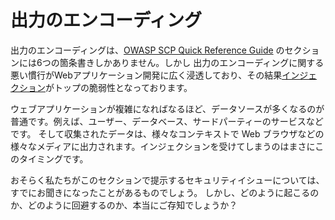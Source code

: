 出力のエンコーディング
===============

出力のエンコーディングは、[OWASP SCP Quick Reference Guide][1] のセクションには6つの箇条書きしかありません。しかし
出力のエンコーディングに関する悪い慣行がWebアプリケーション開発に広く浸透しており、その結果[インジェクション][2]がトップの脆弱性となっております。

ウェブアプリケーションが複雑になればなるほど、データソースが多くなるのが普通です。例えば、ユーザー、データベース、サードパーティーのサービスなどです。
そして収集されたデータは、様々なコンテキストで Web ブラウザなどの様々なメディアに出力されます。インジェクションを受けてしまうのはまさにこのタイミングです。

おそらく私たちがこのセクションで提示するセキュリティイシューについては、すでにお聞きになったことがあるものでしょう。
しかし、どのように起こるのか、どのように回避するのか、本当にご存知でしょうか？

[1]: https://www.owasp.org/images/0/08/OWASP_SCP_Quick_Reference_Guide_v2.pdf
[2]: https://www.owasp.org/index.php/Top_10_2013-A1-Injection
